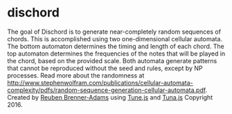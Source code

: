 # dischord

The goal of Dischord is to generate near-completely random sequences of chords.
This is accomplished using two one-dimensional cellular automata.
The bottom automaton determines the timing and length of each chord.
The top automaton determines the frequencies of the notes that will be played in the chord, based on the provided scale.
Both automata generate patterns that cannot be reproduced without the seed and rules, except by NP processes.
Read more about the randomness at <a target="_blank" href="http://www.stephenwolfram.com/publications/cellular-automata-complexity/pdfs/random-sequence-generation-cellular-automata.pdf">http://www.stephenwolfram.com/publications/cellular-automata-complexity/pdfs/random-sequence-generation-cellular-automata.pdf</a>.
Created by <a href="http://reubenbrenneradams.com">Reuben Brenner-Adams</a> using <a target="_blank" href="https://github.com/abbernie/tune">Tune.js</a> and <a target="_blank" href="https://github.com/Theodeus/tuna">Tuna.js</a>
Copyright 2016.
